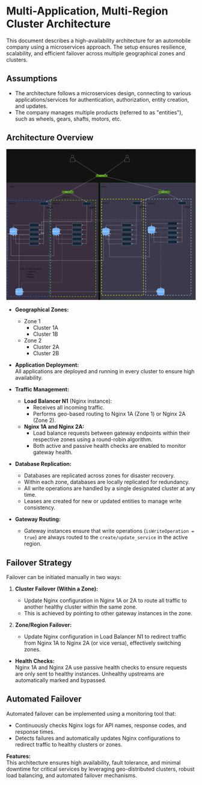 # Multi-Application, Multi-Region Cluster Architecture

This document describes a high-availability architecture for an automobile company using a microservices approach. The setup ensures resilience, scalability, and efficient failover across multiple geographical zones and clusters.

## Assumptions

- The architecture follows a microservices design, connecting to various applications/services for authentication, authorization, entity creation, and updates.
- The company manages multiple products (referred to as "entities"), such as wheels, gears, shafts, motors, etc.

## Architecture Overview
![Multi-Region Architecture](arch.svg)

- **Geographical Zones:**  
  - Zone 1  
    - Cluster 1A  
    - Cluster 1B  
  - Zone 2  
    - Cluster 2A  
    - Cluster 2B  

- **Application Deployment:**  
  All applications are deployed and running in every cluster to ensure high availability.

- **Traffic Management:**  
  - **Load Balancer N1** (Nginx instance):  
    - Receives all incoming traffic.
    - Performs geo-based routing to Nginx 1A (Zone 1) or Nginx 2A (Zone 2).
  - **Nginx 1A and Nginx 2A:**  
    - Load balance requests between gateway endpoints within their respective zones using a round-robin algorithm.
    - Both active and passive health checks are enabled to monitor gateway health.

- **Database Replication:**  
  - Databases are replicated across zones for disaster recovery.
  - Within each zone, databases are locally replicated for redundancy.
  - All write operations are handled by a single designated cluster at any time.
  - Leases are created for new or updated entities to manage write consistency.

- **Gateway Routing:**  
  - Gateway instances ensure that write operations (`isWriteOperation = true`) are always routed to the `create/update_service` in the active region.

## Failover Strategy

Failover can be initiated manually in two ways:

1. **Cluster Failover (Within a Zone):**
   - Update Nginx configuration in Nginx 1A or 2A to route all traffic to another healthy cluster within the same zone.
   - This is achieved by pointing to other gateway instances in the zone.

2. **Zone/Region Failover:**
   - Update Nginx configuration in Load Balancer N1 to redirect traffic from Nginx 1A to Nginx 2A (or vice versa), effectively switching zones.

- **Health Checks:**  
  Nginx 1A and Nginx 2A use passive health checks to ensure requests are only sent to healthy instances. Unhealthy upstreams are automatically marked and bypassed.

## Automated Failover

Automated failover can be implemented using a monitoring tool that:

- Continuously checks Nginx logs for API names, response codes, and response times.
- Detects failures and automatically updates Nginx configurations to redirect traffic to healthy clusters or zones.

**Features:**  
This architecture ensures high availability, fault tolerance, and minimal downtime for critical services by leveraging geo-distributed clusters, robust load balancing, and automated failover mechanisms.
